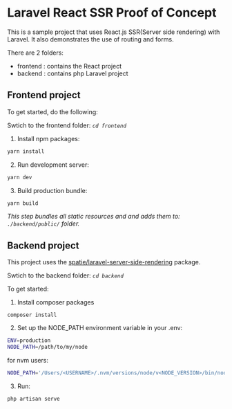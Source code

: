 # Laravel React SSR Proof of Concept
This is a sample project that uses React.js SSR(Server side rendering) with Laravel.
It also demonstrates the use of routing and forms.

There are 2 folders:
* frontend : contains the React project
* backend : contains php Laravel project

## Frontend project

To get started, do the following:

Swtich to the frontend folder:
_`cd frontend`_

1. Install npm packages:
```bash
yarn install
``` 

2. Run development server:
```bash
yarn dev
```

3. Build production bundle:

```bash
yarn build
```
_This step bundles all static resources and and adds them to: `./backend/public/` folder._


## Backend project
This project uses the [spatie/laravel-server-side-rendering](https://github.com/spatie/laravel-server-side-rendering) package.

Swtich to the backend folder:
_`cd backend`_

To get started:

1. Install composer packages
```
composer install
```

2. Set up the NODE_PATH environment variable in your .env:
```bash
ENV=production
NODE_PATH=/path/to/my/node
```
for nvm users:
```bash
NODE_PATH='/Users/<USERNAME>/.nvm/versions/node/v<NODE_VERSION>/bin/node'

```


3. Run:
```bash
php artisan serve
```

